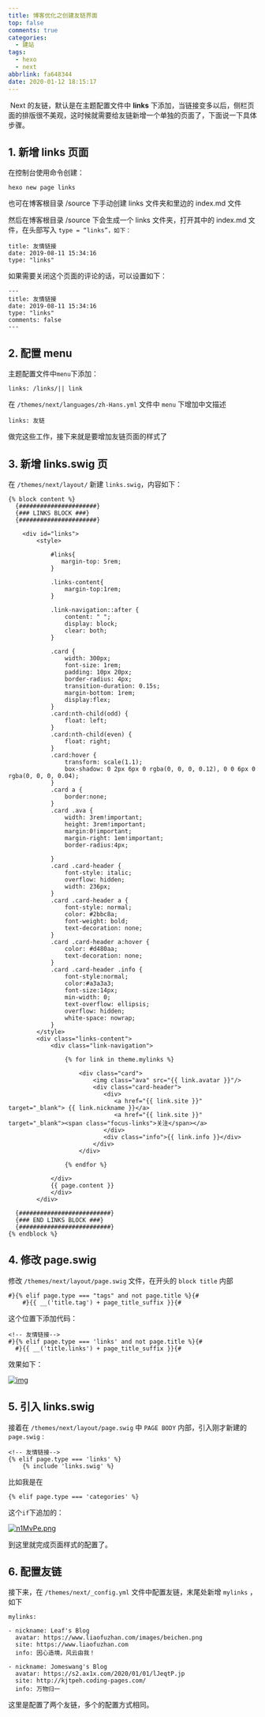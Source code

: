 ```yaml
---
title: 博客优化之创建友链界面
top: false
comments: true
categories:
  - 建站
tags:
  - hexo
  - next
abbrlink: fa648344
date: 2020-01-12 18:15:17
---
```


​	Next 的友链，默认是在主题配置文件中 **links** 下添加，当链接变多以后，侧栏页面的排版很不美观，这时候就需要给友链新增一个单独的页面了，下面说一下具体步骤。

<!-- more-->

## 1.	新增 links 页面

在控制台使用命令创建：

```properties
hexo new page links
```

也可在博客根目录 /source 下手动创建 links 文件夹和里边的 index.md 文件

然后在博客根目录 /source 下会生成一个 links 文件夹，打开其中的 index.md 文件，在头部写入 `type = “links”，如下：`

```properties
title: 友情链接
date: 2019-08-11 15:34:16
type: "links"
```

如果需要关闭这个页面的评论的话，可以设置如下：

```properties
---
title: 友情链接
date: 2019-08-11 15:34:16
type: "links"
comments: false
---
```

## 2.	配置 menu

主题配置文件中`menu`下添加：

```properties
links: /links/|| link
```

在 `/themes/next/languages/zh-Hans.yml` 文件中 `menu` 下增加中文描述

```properties
links: 友链
```

做完这些工作，接下来就是要增加友链页面的样式了

## 3.	新增 links.swig 页

在 `/themes/next/layout/` 新建 `links.swig`，内容如下：

```php+HTML
{% block content %}
  {######################}
  {### LINKS BLOCK ###}
  {######################}

    <div id="links">
        <style>

            #links{
               margin-top: 5rem;
            }

            .links-content{
                margin-top:1rem;
            }

            .link-navigation::after {
                content: " ";
                display: block;
                clear: both;
            }

            .card {
                width: 300px;
                font-size: 1rem;
                padding: 10px 20px;
                border-radius: 4px;
                transition-duration: 0.15s;
                margin-bottom: 1rem;
                display:flex;
            }
            .card:nth-child(odd) {
                float: left;
            }
            .card:nth-child(even) {
                float: right;
            }
            .card:hover {
                transform: scale(1.1);
                box-shadow: 0 2px 6px 0 rgba(0, 0, 0, 0.12), 0 0 6px 0 rgba(0, 0, 0, 0.04);
            }
            .card a {
                border:none;
            }
            .card .ava {
                width: 3rem!important;
                height: 3rem!important;
                margin:0!important;
                margin-right: 1em!important;
                border-radius:4px;

            }
            .card .card-header {
                font-style: italic;
                overflow: hidden;
                width: 236px;
            }
            .card .card-header a {
                font-style: normal;
                color: #2bbc8a;
                font-weight: bold;
                text-decoration: none;
            }
            .card .card-header a:hover {
                color: #d480aa;
                text-decoration: none;
            }
            .card .card-header .info {
                font-style:normal;
                color:#a3a3a3;
                font-size:14px;
                min-width: 0;
                text-overflow: ellipsis;
                overflow: hidden;
                white-space: nowrap;
            }
        </style>
        <div class="links-content">
            <div class="link-navigation">

                {% for link in theme.mylinks %}

                    <div class="card">
                        <img class="ava" src="{{ link.avatar }}"/>
                        <div class="card-header">
                           <div>
                              <a href="{{ link.site }}" target="_blank"> {{ link.nickname }}</a>
                              <a href="{{ link.site }}" target="_blank"><span class="focus-links">关注</span></a>
                           </div>
                           <div class="info">{{ link.info }}</div>
                        </div>
                    </div>

                {% endfor %}

            </div>
            {{ page.content }}
            </div>
        </div>

  {##########################}
  {### END LINKS BLOCK ###}
  {##########################}
{% endblock %}
```

## 4.	修改 page.swig

修改 `/themes/next/layout/page.swig` 文件，在开头的 `block title` 内部

```properties
#}{% elif page.type === "tags" and not page.title %}{#
    #}{{ __('title.tag') + page_title_suffix }}{#
```

这个位置下添加代码：

```properties
<!-- 友情链接-->
#}{% elif page.type === 'links' and not page.title %}{#
  #}{{ __('title.links') + page_title_suffix }}{#
```

效果如下：

[![img](https://s2.ax1x.com/2019/09/07/n1Q6RH.png)](https://s2.ax1x.com/2019/09/07/n1Q6RH.png)

## 5.	引入 links.swig

接着在 `/themes/next/layout/page.swig` 中 `PAGE BODY` 内部，引入刚才新建的 `page.swig` :

```properties
<!-- 友情链接-->
{% elif page.type === 'links' %}
    {% include 'links.swig' %}
```

比如我是在

```properties
{% elif page.type === 'categories' %}
```

这个`if`下追加的：

[![n1MvPe.png](https://s2.ax1x.com/2019/09/07/n1MvPe.png)](https://s2.ax1x.com/2019/09/07/n1MvPe.png)

到这里就完成页面样式的配置了。

## 6.	配置友链

接下来，在 `/themes/next/_config.yml` 文件中配置友链，末尾处新增 `mylinks` ，如下

```properties
mylinks:

- nickname: Leaf's Blog
  avatar: https://www.liaofuzhan.com/images/beichen.png
  site: https://www.liaofuzhan.com
  info: 因心造境，风云由我！
  
- nickname: Jomeswang's Blog
  avatar: https://s2.ax1x.com/2020/01/01/lJeqtP.jp
  site: http://kjtpeh.coding-pages.com/
  info: 万物归一
```

这里是配置了两个友链，多个的配置方式相同。

